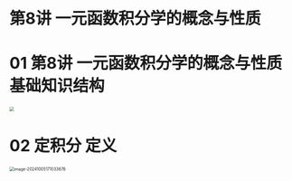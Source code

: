 # 第8讲 一元函数积分学的概念与性质



# 01 第8讲 一元函数积分学的概念与性质 基础知识结构

<img src="https://cvp.oss-cn-shanghai.aliyuncs.com/202409151713220.png" style="zoom:50%;" />



# 02 定积分 定义

<img src="https://cvp.oss-cn-shanghai.aliyuncs.com/202410051710695.png" alt="image-20241005171033676" style="zoom:50%;" />
